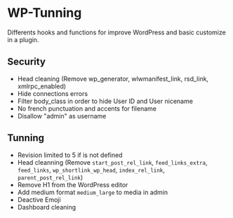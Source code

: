 # WP-Tunning
Differents hooks and functions for improve WordPress and basic customize in a plugin.

## Security

- Head cleaning (Remove wp_generator, wlwmanifest_link, rsd_link, xmlrpc_enabled)
- Hide connections errors
- Filter body_class in order to hide User ID and User nicename
- No french punctuation and accents for filename
- Disallow "admin" as username

## Tunning

- Revision limited to 5 if is not defined
- Head cleanning (Remove `start_post_rel_link`, `feed_links_extra`, `feed_links`, `wp_shortlink_wp_head`, `index_rel_link`, `parent_post_rel_link`)
- Remove H1 from the WordPress editor
- Add medium format `medium_large` to media in admin
- Deactive Emoji
- Dashboard cleaning


